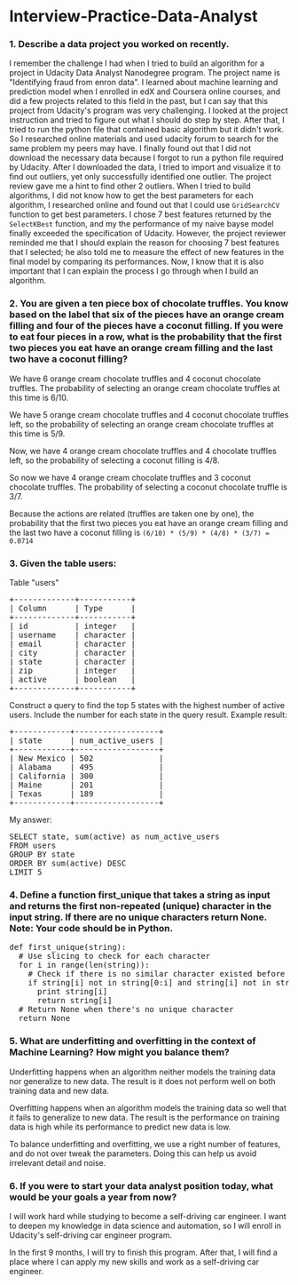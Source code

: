 # Interview-Practice-Data-Analyst

### 1. Describe a data project you worked on recently.
I remember the challenge I had when I tried to build an algorithm for a project in Udacity Data Analyst Nanodegree program. The project name is "Identifying fraud from enron data". I learned about machine learning and prediction model when I enrolled in edX and Coursera online courses, and did a few projects related to this field in the past, but I can say that this project from Udacity's program was very challenging. I  looked at the project instruction and tried to figure out what I should do step by step. After that, I tried to run the python file that contained basic algorithm but it didn't work. So I researched online materials and used udacity forum to search for the same problem my peers may have. I finally found out that I did not download the necessary data because I forgot to run a python file required by Udacity. After I downloaded the data, I tried to import and visualize it to find out outliers, yet only successfully identified one outlier. The project review gave me a hint to find other 2 outliers. When I tried to build algorithms, I did not know how to get the best parameters for each algorithm, I researched online and found out that I could use `GridSearchCV` function to get best parameters. I chose 7 best features returned by the `SelectKBest` function, and my the performance of my naive bayse model finally exceeded the specification of Udacity. However, the project reviewer reminded me that I should explain the reason for choosing 7 best features that I selected; he also told me to measure the effect of new features in the final model by comparing its performances. Now, I know that it is also important that I can explain the process I go through when I build an algorithm.

### 2. You are given a ten piece box of chocolate truffles. You know based on the label that six of the pieces have an orange cream filling and four of the pieces have a coconut filling. If you were to eat four pieces in a row, what is the probability that the first two pieces you eat have an orange cream filling and the last two have a coconut filling?

We have 6 orange cream chocolate truffles and 4 coconut chocolate truffles. The probability of selecting an orange cream chocolate truffles at this time is 6/10.

We have 5 orange cream chocolate truffles and 4 coconut chocolate truffles left, so the probability of selecting an orange cream chocolate truffles at this time is 5/9.

Now, we have 4 orange cream chocolate truffles and 4 chocolate truffles left, so the probability of selecting a coconut filling is 4/8.

So now we have 4 orange cream chocolate truffles and 3 coconut chocolate truffles. The probability of selecting a coconut chocolate truffle is 3/7.

Because the actions are related (truffles are taken one by one), the probability that the first two pieces you eat have an orange cream filling and the last two have a coconut filling is `(6/10) * (5/9) * (4/8) * (3/7) = 0.0714`

### 3. Given the table users:

Table "users"

<pre>
+-------------+-----------+
| Column      | Type      |
+-------------+-----------+
| id          | integer   |
| username    | character |
| email       | character |
| city        | character |
| state       | character |
| zip         | integer   |
| active      | boolean   |
+-------------+-----------+
</pre>

Construct a query to find the top 5 states with the highest number of active users. Include the number for each state in the query result. Example result:

<pre>
+------------+------------------+
| state      | num_active_users |
+------------+------------------+
| New Mexico | 502              |
| Alabama    | 495              |
| California | 300              |
| Maine      | 201              |
| Texas      | 189              |
+------------+------------------+
</pre>

My answer: 

<pre>
SELECT state, sum(active) as num_active_users 
FROM users
GROUP BY state
ORDER BY sum(active) DESC
LIMIT 5
</pre>

### 4. Define a function first_unique that takes a string as input and returns the first non-repeated (unique) character in the input string. If there are no unique characters return None. Note: Your code should be in Python.

<pre>
def first_unique(string):
  # Use slicing to check for each character 
  for i in range(len(string)):
    # Check if there is no similar character existed before and after that character
    if string[i] not in string[0:i] and string[i] not in string[i+1:]:
      print string[i]
      return string[i]
  # Return None when there's no unique character
  return None
</pre>

### 5. What are underfitting and overfitting in the context of Machine Learning? How might you balance them?

Underfitting happens when an algorithm neither models the training data nor generalize to new data. The result is it does not perform well on both training data and new data. 

Overfitting happens when an algorithm models the training data so well that it fails to generalize to new data. The result is the performance on training data is high while its performance to predict new data is low.

To balance underfitting and overfitting, we use a right number of features, and do not over tweak the parameters. Doing this can help us avoid irrelevant detail and noise.

### 6. If you were to start your data analyst position today, what would be your goals a year from now?

I will work hard while studying to become a self-driving car engineer. I want to deepen my knowledge in data science and automation, so I will enroll in Udacity's self-driving car engineer program.

In the first 9 months, I will try to finish this program. After that, I will find a place where I can apply my new skills and work as a self-driving car engineer.